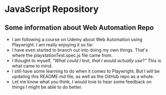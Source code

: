 # JavaScript Repository

## Some information about Web Automation Repo
- I am following a course on Udemy about Web Automation using Playwright. I am really enjoying it so far. 
- I have even started to branch out into doing my own things. That's where the playstationTest.spec.js file came from. 
- I thought to myself, *"What could I test, that I would actually use?"* This is what came to mind. 
- I still have some learning to do when it comes to Playwright. But I will be updating this README.md file, as well as the GitHub repo as a whole. 
- Let me know what you think, I would love to hear some feedback on things I might be able to do better. 